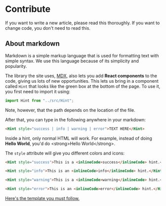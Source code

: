# Contribute

If you want to write a new article, please read this thoroughly.
If you want to change code, you don't need to read this.

## About markdown

Markdown is a simple markup language that is used for formatting text with simple syntax. We use this language because of its simplicity and popularity.

The library the site uses, [MDX](https://mdxjs.com), also lets you add **React components** to the code, giving us lots of new opportunities. This lets us bring in a component called `Hint` that looks like the green box at the bottom of the page. To use it, you first need to import it using:

```jsx
import Hint from "../src/Hint";
```

Note, however, that the path depends on the location of the file.

After that, you can type in the following anywhere in your markdown:

```md
<Hint style="success | info | warning | error">TEXT HERE</Hint>
```

<Hint style="warning">Inside a hint, only normal HTML will work. For example, instead of doing <inlineCode>**Hello World**</inlineCode>, you'd do <inlineCode>&lt;strong>Hello World&lt;/strong></inlineCode>.</Hint>

The `style` attribute will give you different colors and icons:

```md
<Hint style="success">This is a <inlineCode>success</inlineCode> hint.</Hint>

<Hint style="info">This is an <inlineCode>info</inlineCode> hint.</Hint>

<Hint style="warning">This is a <inlineCode>warning</inlineCode> hint.</Hint>

<Hint style="error">This is an <inlineCode>error</inlineCode> hint.</Hint>
```

[Here's the template you must follow.](/TEMPLATE.md)
